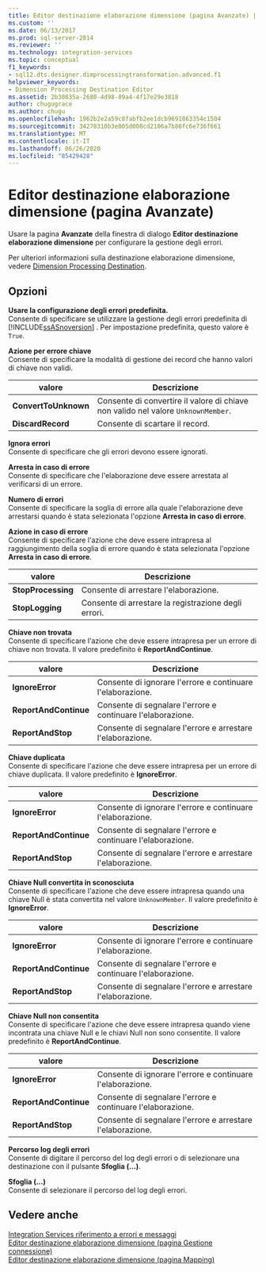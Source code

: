 ```yaml
---
title: Editor destinazione elaborazione dimensione (pagina Avanzate) | Microsoft Docs
ms.custom: ''
ms.date: 06/13/2017
ms.prod: sql-server-2014
ms.reviewer: ''
ms.technology: integration-services
ms.topic: conceptual
f1_keywords:
- sql12.dts.designer.dimprocessingtransformation.advanced.f1
helpviewer_keywords:
- Dimension Processing Destination Editor
ms.assetid: 2b30835a-2680-4d98-89a4-4f17e29e3818
author: chugugrace
ms.author: chugu
ms.openlocfilehash: 1962b2e2a59c8fabfb2ee1dcb9691863354c1504
ms.sourcegitcommit: 34278310b3e005d008cd2106a7b86fc6e736f661
ms.translationtype: MT
ms.contentlocale: it-IT
ms.lasthandoff: 06/26/2020
ms.locfileid: "85429428"
---
```

# <a name="dimension-processing-destination-editor-advanced-page"></a>Editor destinazione elaborazione dimensione (pagina Avanzate)
  Usare la pagina **Avanzate** della finestra di dialogo **Editor destinazione elaborazione dimensione** per configurare la gestione degli errori.  
  
 Per ulteriori informazioni sulla destinazione elaborazione dimensione, vedere [Dimension Processing Destination](data-flow/dimension-processing-destination.md).  
  
## <a name="options"></a>Opzioni  
 **Usare la configurazione degli errori predefinita.**  
 Consente di specificare se utilizzare la gestione degli errori predefinita di [!INCLUDE[ssASnoversion](../includes/ssasnoversion-md.md)] . Per impostazione predefinita, questo valore è `True`.  
  
 **Azione per errore chiave**  
 Consente di specificare la modalità di gestione dei record che hanno valori di chiave non validi.  
  
|valore|Descrizione|  
|-----------|-----------------|  
|**ConvertToUnknown**|Consente di convertire il valore di chiave non valido nel valore `UnknownMember`.|  
|**DiscardRecord**|Consente di scartare il record.|  
  
 **Ignora errori**  
 Consente di specificare che gli errori devono essere ignorati.  
  
 **Arresta in caso di errore**  
 Consente di specificare che l'elaborazione deve essere arrestata al verificarsi di un errore.  
  
 **Numero di errori**  
 Consente di specificare la soglia di errore alla quale l'elaborazione deve arrestarsi quando è stata selezionata l'opzione **Arresta in caso di errore**.  
  
 **Azione in caso di errore**  
 Consente di specificare l'azione che deve essere intrapresa al raggiungimento della soglia di errore quando è stata selezionata l'opzione **Arresta in caso di errore**.  
  
|valore|Descrizione|  
|-----------|-----------------|  
|**StopProcessing**|Consente di arrestare l'elaborazione.|  
|**StopLogging**|Consente di arrestare la registrazione degli errori.|  
  
 **Chiave non trovata**  
 Consente di specificare l'azione che deve essere intrapresa per un errore di chiave non trovata. Il valore predefinito è **ReportAndContinue**.  
  
|valore|Descrizione|  
|-----------|-----------------|  
|**IgnoreError**|Consente di ignorare l'errore e continuare l'elaborazione.|  
|**ReportAndContinue**|Consente di segnalare l'errore e continuare l'elaborazione.|  
|**ReportAndStop**|Consente di segnalare l'errore e arrestare l'elaborazione.|  
  
 **Chiave duplicata**  
 Consente di specificare l'azione che deve essere intrapresa per un errore di chiave duplicata. Il valore predefinito è **IgnoreError**.  
  
|valore|Descrizione|  
|-----------|-----------------|  
|**IgnoreError**|Consente di ignorare l'errore e continuare l'elaborazione.|  
|**ReportAndContinue**|Consente di segnalare l'errore e continuare l'elaborazione.|  
|**ReportAndStop**|Consente di segnalare l'errore e arrestare l'elaborazione.|  
  
 **Chiave Null convertita in sconosciuta**  
 Consente di specificare l'azione che deve essere intrapresa quando una chiave Null è stata convertita nel valore `UnknownMember`. Il valore predefinito è **IgnoreError**.  
  
|valore|Descrizione|  
|-----------|-----------------|  
|**IgnoreError**|Consente di ignorare l'errore e continuare l'elaborazione.|  
|**ReportAndContinue**|Consente di segnalare l'errore e continuare l'elaborazione.|  
|**ReportAndStop**|Consente di segnalare l'errore e arrestare l'elaborazione.|  
  
 **Chiave Null non consentita**  
 Consente di specificare l'azione che deve essere intrapresa quando viene incontrata una chiave Null e le chiavi Null non sono consentite. Il valore predefinito è **ReportAndContinue**.  
  
|valore|Descrizione|  
|-----------|-----------------|  
|**IgnoreError**|Consente di ignorare l'errore e continuare l'elaborazione.|  
|**ReportAndContinue**|Consente di segnalare l'errore e continuare l'elaborazione.|  
|**ReportAndStop**|Consente di segnalare l'errore e arrestare l'elaborazione.|  
  
 **Percorso log degli errori**  
 Consente di digitare il percorso del log degli errori o di selezionare una destinazione con il pulsante **Sfoglia (...)**.  
  
 **Sfoglia (...)**  
 Consente di selezionare il percorso del log degli errori.  
  
## <a name="see-also"></a>Vedere anche  
 [Integration Services riferimento a errori e messaggi](../../2014/integration-services/integration-services-error-and-message-reference.md)   
 [Editor destinazione elaborazione dimensione &#40;pagina Gestione connessione&#41;](../../2014/integration-services/dimension-processing-destination-editor-connection-manager-page.md)   
 [Editor destinazione elaborazione dimensione &#40;pagina Mapping&#41;](../../2014/integration-services/dimension-processing-destination-editor-mappings-page.md)  
  
  
